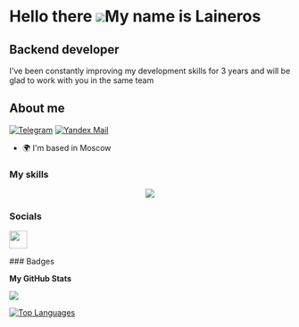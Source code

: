Hello there ![](https://user-images.githubusercontent.com/18350557/176309783-0785949b-9127-417c-8b55-ab5a4333674e.gif)My name is Laineros
================================================================================================================================

Backend developer
-----------------

I've been constantly improving my development skills for 3 years and will be glad to work with you in the same team
## About me
[![Telegram](https://img.shields.io/badge/-Telegram-2CA5E0?style=flat&logo=telegram&logoColor=white)](https://t.me/Laineros)
[![Yandex Mail](https://img.shields.io/badge/-Yandex_Mail-FF0000?style=flat&logo=yandex&logoColor=white)](mailto:leolevchencko@yandex.ru)
* 🌍  I'm based in Moscow

### My skills

<p align="center">
  <a href="https://go-skill-icons.vercel.app/">
    <img
      src="https://go-skill-icons.vercel.app/api/icons?i=git,kubernetes,docker,c,vim"
    />
  </a>
</p>

### Socials

<p align="left"> <a href="https://www.github.com/laineros" target="_blank" rel="noreferrer"> <picture> <source media="(prefers-color-scheme: dark)" srcset="https://raw.githubusercontent.com/danielcranney/readme-generator/main/public/icons/socials/github-dark.svg" /> <source media="(prefers-color-scheme: light)" srcset="https://raw.githubusercontent.com/danielcranney/readme-generator/main/public/icons/socials/github.svg" /> <img src="https://raw.githubusercontent.com/danielcranney/readme-generator/main/public/icons/socials/github.svg" width="32" height="32" /> </picture> </a></p>
### Badges

<b>My GitHub Stats</b>

<a href="http://www.github.com/laineros"><img src="https://github-readme-streak-stats.herokuapp.com/?user=laineros&stroke=ffffff&background=1c1917&ring=0891b2&fire=0891b2&currStreakNum=ffffff&currStreakLabel=0891b2&sideNums=ffffff&sideLabels=ffffff&dates=ffffff&hide_border=true" /></a>

<a href="https://github.com/laineros" align="left"><img src="https://github-readme-stats.vercel.app/api/top-langs/?username=laineros&langs_count=10&title_color=0891b2&text_color=ffffff&icon_color=0891b2&bg_color=1c1917&hide_border=true&locale=en&custom_title=Top%20%Languages" alt="Top Languages" /></a>
